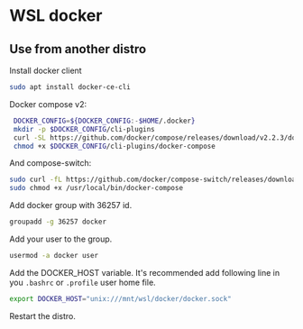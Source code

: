 # WSL docker

## Use from another distro

Install docker client

```bash
sudo apt install docker-ce-cli
```

Docker compose v2:

```bash
 DOCKER_CONFIG=${DOCKER_CONFIG:-$HOME/.docker}
 mkdir -p $DOCKER_CONFIG/cli-plugins
 curl -SL https://github.com/docker/compose/releases/download/v2.2.3/docker-compose-linux-x86_64 -o $DOCKER_CONFIG/cli-plugins/docker-compose
 chmod +x $DOCKER_CONFIG/cli-plugins/docker-compose
```

And compose-switch:

```bash
sudo curl -fL https://github.com/docker/compose-switch/releases/download/v1.0.4/docker-compose-linux-amd64 -o /usr/local/bin/docker-compose
sudo chmod +x /usr/local/bin/docker-compose
```

Add docker group with 36257 id.

```bash
groupadd -g 36257 docker
```

Add your user to the group.

```bash
usermod -a docker user
```

Add the DOCKER_HOST variable. It's recommended add following line in you `.bashrc` or `.profile` user home file.

```bash
export DOCKER_HOST="unix:///mnt/wsl/docker/docker.sock"
```

Restart the distro.
